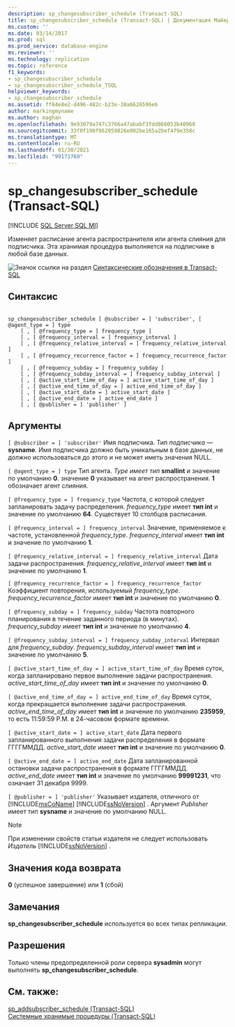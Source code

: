 ```yaml
---
description: sp_changesubscriber_schedule (Transact-SQL)
title: sp_changesubscriber_schedule (Transact-SQL) | Документация Майкрософт
ms.custom: ''
ms.date: 03/14/2017
ms.prod: sql
ms.prod_service: database-engine
ms.reviewer: ''
ms.technology: replication
ms.topic: reference
f1_keywords:
- sp_changesubscriber_schedule
- sp_changesubscriber_schedule_TSQL
helpviewer_keywords:
- sp_changesubscriber_schedule
ms.assetid: ff84e8e2-d496-482c-b23e-38a6626596e6
author: markingmyname
ms.author: maghan
ms.openlocfilehash: 9e93079a747c3766a47ababf3fdd866053b40968
ms.sourcegitcommit: 33f0f190f962059826e002be165a2bef4f9e350c
ms.translationtype: MT
ms.contentlocale: ru-RU
ms.lasthandoff: 01/30/2021
ms.locfileid: "99171769"
---
```

# <a name="sp_changesubscriber_schedule-transact-sql"></a>sp_changesubscriber_schedule (Transact-SQL)
[!INCLUDE [SQL Server SQL MI](../../includes/applies-to-version/sql-asdbmi.md)]

  Изменяет расписание агента распространителя или агента слияния для подписчика. Эта хранимая процедура выполняется на подписчике в любой базе данных.  
  
 ![Значок ссылки на раздел](../../database-engine/configure-windows/media/topic-link.gif "Значок ссылки на раздел") [Синтаксические обозначения в Transact-SQL](../../t-sql/language-elements/transact-sql-syntax-conventions-transact-sql.md)  
  
## <a name="syntax"></a>Синтаксис  
  
```  
  
sp_changesubscriber_schedule [ @subscriber = ] 'subscriber', [ @agent_type = ] type  
    [ , [ @frequency_type = ] frequency_type ]  
    [ , [ @frequency_interval = ] frequency_interval ]  
    [ , [ @frequency_relative_interval = ] frequency_relative_interval ]  
    [ , [ @frequency_recurrence_factor = ] frequency_recurrence_factor ]  
    [ , [ @frequency_subday = ] frequency_subday ]  
    [ , [ @frequency_subday_interval = ] frequency_subday_interval ]  
    [ , [ @active_start_time_of_day = ] active_start_time_of_day ]  
    [ , [ @active_end_time_of_day = ] active_end_time_of_day ]  
    [ , [ @active_start_date = ] active_start_date ]  
    [ , [ @active_end_date = ] active_end_date ]  
    [ , [ @publisher = ] 'publisher' ]  
```  
  
## <a name="arguments"></a>Аргументы  
`[ @subscriber = ] 'subscriber'` Имя подписчика. Тип *подписчика* — **sysname**. Имя подписчика должно быть уникальным в базе данных, не должно использоваться до этого и не может иметь значения NULL.  
  
`[ @agent_type = ] type` Тип агента. *Type имеет тип* **smallint** и значение по умолчанию **0**. значение **0** указывает на агент распространения. **1** обозначает агент слияния.  
  
`[ @frequency_type = ] frequency_type` Частота, с которой следует запланировать задачу распределения. *frequency_type* имеет **тип int** и значение по умолчанию **64**. Существует 10 столбцов расписания.  
  
`[ @frequency_interval = ] frequency_interval` Значение, применяемое к частоте, установленной *frequency_type*. *frequency_interval* имеет **тип int** и значение по умолчанию **1**.  
  
`[ @frequency_relative_interval = ] frequency_relative_interval` Дата задачи распространения. *frequency_relative_interval* имеет **тип int** и значение по умолчанию **1**.  
  
`[ @frequency_recurrence_factor = ] frequency_recurrence_factor` Коэффициент повторения, используемый *frequency_type*. *frequency_recurrence_factor* имеет **тип int** и значение по умолчанию **0**.  
  
`[ @frequency_subday = ] frequency_subday` Частота повторного планирования в течение заданного периода (в минутах). *frequency_subday* имеет **тип int** и значение по умолчанию **4**.  
  
`[ @frequency_subday_interval = ] frequency_subday_interval` Интервал для *frequency_subday*. *frequency_subday_interval* имеет **тип int** и значение по умолчанию **5**.  
  
`[ @active_start_time_of_day = ] active_start_time_of_day` Время суток, когда запланировано первое выполнение задачи распространения. *active_start_time_of_day* имеет **тип int** и значение по умолчанию **0**.  
  
`[ @active_end_time_of_day = ] active_end_time_of_day` Время суток, когда прекращается выполнение задачи распространения. *active_end_time_of_day* имеет **тип int** и значение по умолчанию **235959**, то есть 11:59:59 P.M. в 24-часовом формате времени.  
  
`[ @active_start_date = ] active_start_date` Дата первого запланированного выполнения задачи распределения в формате ГГГГММДД. *active_start_date* имеет **тип int** и значение по умолчанию **0**.  
  
`[ @active_end_date = ] active_end_date` Дата запланированной остановки задачи распространения в формате ГГГГММДД. *active_end_date* имеет **тип int** и значение по умолчанию **99991231**, что означает 31 декабря 9999.  
  
`[ @publisher = ] 'publisher'` Указывает издателя, отличного от [!INCLUDE[msCoName](../../includes/msconame-md.md)] [!INCLUDE[ssNoVersion](../../includes/ssnoversion-md.md)] . Аргумент *Publisher* имеет тип **sysname** и значение по умолчанию NULL.  
  
> [!NOTE]  
>  При изменении свойств статьи издателя не следует использовать *Издатель* [!INCLUDE[ssNoVersion](../../includes/ssnoversion-md.md)] .  
  
## <a name="return-code-values"></a>Значения кода возврата  
 **0** (успешное завершение) или **1** (сбой)  
  
## <a name="remarks"></a>Замечания  
 **sp_changesubscriber_schedule** используется во всех типах репликации.  
  
## <a name="permissions"></a>Разрешения  
 Только члены предопределенной роли сервера **sysadmin** могут выполнять **sp_changesubscriber_schedule**.  
  
## <a name="see-also"></a>См. также:  
 [sp_addsubscriber_schedule &#40;Transact-SQL&#41;](../../relational-databases/system-stored-procedures/sp-addsubscriber-schedule-transact-sql.md)   
 [Системные хранимые процедуры (Transact-SQL)](../../relational-databases/system-stored-procedures/system-stored-procedures-transact-sql.md)  
  
  
